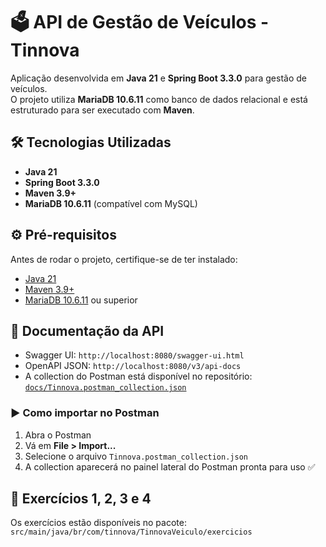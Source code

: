 # 🗳️ API de Gestão de Veículos - Tinnova

Aplicação desenvolvida em **Java 21** e **Spring Boot 3.3.0** para gestão de veículos.  
O projeto utiliza **MariaDB 10.6.11** como banco de dados relacional e está estruturado para ser executado com **Maven**.

## 🛠️ Tecnologias Utilizadas
- **Java 21**
- **Spring Boot 3.3.0**
- **Maven 3.9+**
- **MariaDB 10.6.11** (compatível com MySQL)

## ⚙️ Pré-requisitos
Antes de rodar o projeto, certifique-se de ter instalado:
- [Java 21](https://www.oracle.com/br/java/technologies/downloads/)
- [Maven 3.9+](https://maven.apache.org/)
- [MariaDB 10.6.11](https://mariadb.org/) ou superior

## 📖 Documentação da API

- Swagger UI: `http://localhost:8080/swagger-ui.html`
- OpenAPI JSON: `http://localhost:8080/v3/api-docs`
- A collection do Postman está disponível no repositório:  
[`docs/Tinnova.postman_collection.json`](docs/Tinnova.postman_collection.json)

### ▶️ Como importar no Postman
1. Abra o Postman
2. Vá em **File > Import...**
3. Selecione o arquivo `Tinnova.postman_collection.json`
4. A collection aparecerá no painel lateral do Postman pronta para uso ✅

## 📖 Exercícios 1, 2, 3 e 4
Os exercícios estão disponíveis no pacote:
`src/main/java/br/com/tinnova/TinnovaVeiculo/exercicios`
